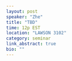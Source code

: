 ```yaml
---
layout: post
speaker: "Zhe"
title: "TBD"
time: 12p EST
location: "LAWSON 3102"
category: seminar
link_abstract: true
bio: ""
---
```


